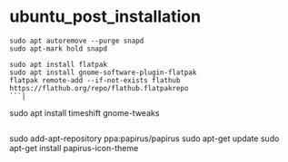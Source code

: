 # ubuntu_post_installation

```
sudo apt autoremove --purge snapd
sudo apt-mark hold snapd
```

```
sudo apt install flatpak
sudo apt install gnome-software-plugin-flatpak
flatpak remote-add --if-not-exists flathub https://flathub.org/repo/flathub.flatpakrepo
```|

```
sudo apt install timeshift gnome-tweaks
```|

```
sudo add-apt-repository ppa:papirus/papirus
sudo apt-get update
sudo apt-get install papirus-icon-theme
```|
